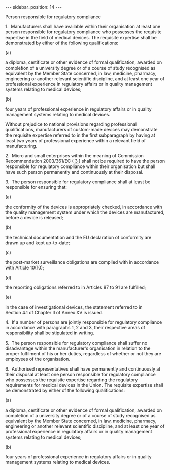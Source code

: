 
<meta data-rh="true" name="docsearch:language" content="en">
<meta data-rh="true" name="docsearch:version" content="current">
<meta data-rh="true" name="docsearch:docusaurus_tag" content="docs-default-current">
        ---
sidebar_position: 14
---
           <p class="stitle-article-norm">Person responsible for regulatory compliance</p>
   <p class="norm">1.&nbsp;&nbsp;Manufacturers shall have available 
within their organisation at least one person responsible for regulatory
 compliance who possesses the requisite expertise in the field of 
medical devices. The requisite expertise shall be demonstrated by either
 of the following qualifications:</p>
   <div class="grid-container grid-list">
      <div class="list grid-list-column-1">
         <span>(a)&nbsp;</span>
      </div>
      <div class="grid-list-column-2">
         <p class="norm">a diploma, certificate or other evidence of 
formal qualification, awarded on completion of a university degree or of
 a course of study recognised as equivalent by the Member&nbsp;State 
concerned, in law, medicine, pharmacy, engineering or another relevant 
scientific discipline, and at least one year of professional experience 
in regulatory affairs or in quality management systems relating to 
medical devices;</p>
      </div>
   </div>
   <div class="grid-container grid-list">
      <div class="list grid-list-column-1">
         <span>(b)&nbsp;</span>
      </div>
      <div class="grid-list-column-2">
         <p class="norm">four years of professional experience in regulatory affairs or in quality management systems relating to medical devices.</p>
      </div>
   </div>
   <p class="norm">Without prejudice to national provisions regarding 
professional qualifications, manufacturers of custom-made devices may 
demonstrate the requisite expertise referred to in the first 
subparagraph&nbsp;by having at least two years of professional 
experience within a relevant field of manufacturing.</p>
   <p class="norm">2.&nbsp;&nbsp;Micro and small enterprises within the meaning of Commission Recommendation&nbsp;2003/361/EC&nbsp;(<a href="#E0003" id="src.E0003">
         <span class="superscript">3</span>
      </a>) shall not be required to have the person responsible for 
regulatory compliance within their organisation but shall have such 
person permanently and continuously at their disposal.</p>
   <p class="norm">3.&nbsp;&nbsp;The person responsible for regulatory compliance shall at least be responsible for ensuring that:</p>
   <div class="grid-container grid-list">
      <div class="list grid-list-column-1">
         <span>(a)&nbsp;</span>
      </div>
      <div class="grid-list-column-2">
         <p class="norm">the conformity of the devices is appropriately 
checked, in accordance with the quality management system under which 
the devices are manufactured, before a device is released;</p>
      </div>
   </div>
   <div class="grid-container grid-list">
      <div class="list grid-list-column-1">
         <span>(b)&nbsp;</span>
      </div>
      <div class="grid-list-column-2">
         <p class="norm">the technical documentation and the EU declaration of conformity are drawn up and kept up-to-date;</p>
      </div>
   </div>
   <div class="grid-container grid-list">
      <div class="list grid-list-column-1">
         <span>(c)&nbsp;</span>
      </div>
      <div class="grid-list-column-2">
         <p class="norm">the post-market surveillance obligations are complied with in accordance with Article&nbsp;10(10);</p>
      </div>
   </div>
   <div class="grid-container grid-list">
      <div class="list grid-list-column-1">
         <span>(d)&nbsp;</span>
      </div>
      <div class="grid-list-column-2">
         <p class="norm">the reporting obligations referred to in Articles&nbsp;87 to 91 are fulfilled;</p>
      </div>
   </div>
   <div class="grid-container grid-list">
      <div class="list grid-list-column-1">
         <span>(e)&nbsp;</span>
      </div>
      <div class="grid-list-column-2">
         <p class="norm">in the case of investigational devices, the statement referred to in Section&nbsp;4.1 of Chapter II of Annex&nbsp;XV is issued.</p>
      </div>
   </div>
   <p class="norm">4.&nbsp;&nbsp;If a number of persons are jointly 
responsible for regulatory compliance in accordance with paragraphs 1, 2
 and 3, their respective areas of responsibility shall be stipulated in 
writing.</p>
   <p class="norm">5.&nbsp;&nbsp;The person responsible for regulatory 
compliance shall suffer no disadvantage within the manufacturer's 
organisation in relation to the proper fulfilment of his or her duties, 
regardless of whether or not they are employees of the organisation.</p>
   <p class="norm">6.&nbsp;&nbsp;Authorised representatives shall have 
permanently and continuously at their disposal at least one person 
responsible for regulatory compliance who possesses the requisite 
expertise regarding the regulatory requirements for medical devices in 
the Union. The requisite expertise shall be demonstrated by either of 
the following qualifications:</p>
   <div class="grid-container grid-list">
      <div class="list grid-list-column-1">
         <span>(a)&nbsp;</span>
      </div>
      <div class="grid-list-column-2">
         <p class="norm">a diploma, certificate or other evidence of 
formal qualification, awarded on completion of a university degree or of
 a course of study recognised as equivalent by the Member&nbsp;State 
concerned, in law, medicine, pharmacy, engineering or another relevant 
scientific discipline, and at least one year of professional experience 
in regulatory affairs or in quality management systems relating to 
medical devices;</p>
      </div>
   </div>
   <div class="grid-container grid-list">
      <div class="list grid-list-column-1">
         <span>(b)&nbsp;</span>
      </div>
      <div class="grid-list-column-2">
         <p class="norm">four years of professional experience in regulatory affairs or in quality management systems relating to medical devices.</p>
      </div>
   </div>